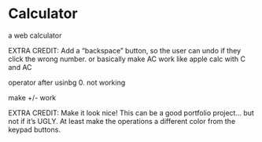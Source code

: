 # Calculator
a web calculator

EXTRA CREDIT: Add a “backspace” button, so the user can undo if they click the wrong number. or basically make AC work like apple calc with C and AC

operator after usinbg 0. not working


make +/- work

EXTRA CREDIT: Make it look nice! This can be a good portfolio project… but not if it’s UGLY. At least make the operations a different color from the keypad buttons.